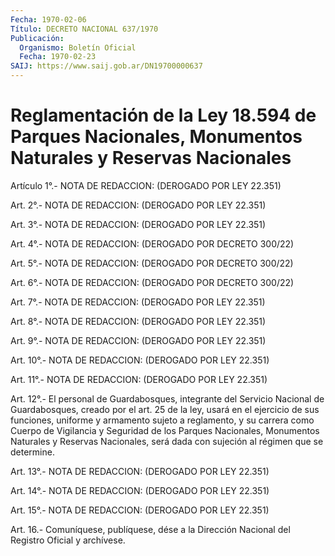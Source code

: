 ```yaml
---
Fecha: 1970-02-06
Título: DECRETO NACIONAL 637/1970
Publicación:
  Organismo: Boletín Oficial
  Fecha: 1970-02-23
SAIJ: https://www.saij.gob.ar/DN19700000637
---
```

# Reglamentación de la Ley 18.594 de Parques Nacionales, Monumentos Naturales y Reservas Nacionales

<a id="1"></a>
Artículo 1°.- NOTA DE REDACCION: (DEROGADO POR LEY 22.351)

<a id="2"></a>
Art. 2°.- NOTA DE REDACCION: (DEROGADO POR LEY 22.351)

<a id="3"></a>
Art. 3°.- NOTA DE REDACCION: (DEROGADO POR LEY 22.351)

<a id="4"></a>
Art. 4°.- NOTA DE REDACCION: (DEROGADO POR DECRETO 300/22)

<a id="5"></a>
Art. 5°.- NOTA DE REDACCION: (DEROGADO POR DECRETO 300/22)

<a id="6"></a>
Art. 6°.- NOTA DE REDACCION: (DEROGADO POR DECRETO 300/22)

<a id="7"></a>
Art. 7°.- NOTA DE REDACCION: (DEROGADO POR LEY 22.351)

<a id="8"></a>
Art. 8°.- NOTA DE REDACCION: (DEROGADO POR LEY 22.351)

<a id="9"></a>
Art. 9°.- NOTA DE REDACCION: (DEROGADO POR LEY 22.351)

<a id="10"></a>
Art. 10°.- NOTA DE REDACCION: (DEROGADO POR LEY 22.351)

<a id="11"></a>
Art. 11°.- NOTA DE REDACCION: (DEROGADO POR LEY 22.351)

<a id="12"></a>
Art. 12°.- El personal de Guardabosques, integrante del Servicio Nacional de Guardabosques, creado por el art. 25 de la ley, usará en el ejercicio de sus funciones, uniforme y armamento sujeto a reglamento, y su carrera como Cuerpo de Vigilancia y Seguridad de los Parques Nacionales, Monumentos Naturales y Reservas Nacionales, será dada con sujeción al régimen que se determine.

<a id="13"></a>
Art. 13°.- NOTA DE REDACCION: (DEROGADO POR LEY 22.351)

<a id="14"></a>
Art. 14°.- NOTA DE REDACCION: (DEROGADO POR LEY 22.351)

<a id="15"></a>
Art. 15°.- NOTA DE REDACCION: (DEROGADO POR LEY 22.351)

<a id="16"></a>
Art. 16.- Comuníquese, publíquese, dése a la Dirección Nacional del Registro Oficial y archívese.